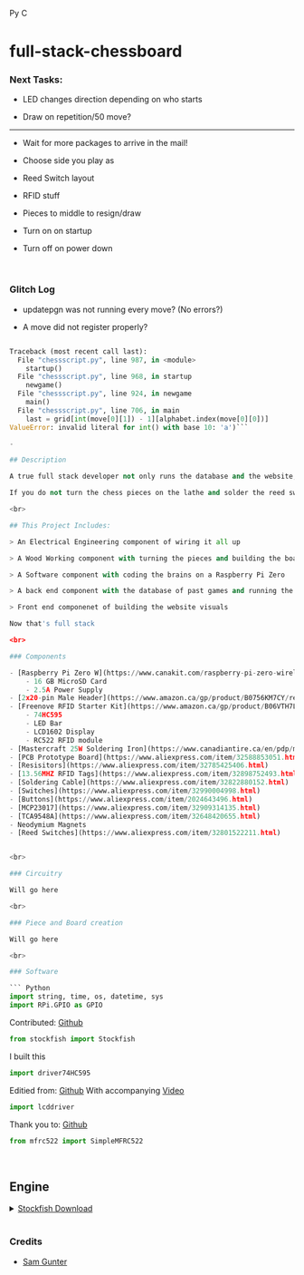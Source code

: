 
<p>
    <a href="https://www.python.org/downloads/"><img src="https://img.shields.io/badge/python-3.6+-blue.svg" alt="Python version" height="17"></a>
    <a href="https://github.com/psf/black">
        <img src="https://img.shields.io/badge/code%20style-black-000000.svg" alt="Codestyle Black" height="17">
    </a>
</p>

# full-stack-chessboard

### Next Tasks:

- LED changes direction depending on who starts

- Draw on repetition/50 move?

<hr>

- Wait for more packages to arrive in the mail!

- Choose side you play as
 
- Reed Switch layout

- RFID stuff

- Pieces to middle to resign/draw

- Turn on on startup

- Turn off on power down

<br>

### Glitch Log

- updatepgn was not running every move? (No errors?)

- A move did not register properly?

``` Python

Traceback (most recent call last):
  File "chessscript.py", line 987, in <module>
    startup()
  File "chessscript.py", line 968, in startup
    newgame()
  File "chessscript.py", line 924, in newgame
    main()
  File "chessscript.py", line 706, in main
    last = grid[int(move[0][1]) - 1][alphabet.index(move[0][0])]
ValueError: invalid literal for int() with base 10: 'a')```

-

## Description

A true full stack developer not only runs the database and the website, but builds every part of their project. 

If you do not turn the chess pieces on the lathe and solder the reed switches yourself, how can you ever claim full stack for just running the Raspberry Pi.

<br>

## This Project Includes: 

> An Electrical Engineering component of wiring it all up

> A Wood Working component with turning the pieces and building the board

> A Software component with coding the brains on a Raspberry Pi Zero

> A back end component with the database of past games and running the website server on another Raspberry Pi (3B+)

> Front end componenet of building the website visuals

Now that's full stack

<br>

### Components

- [Raspberry Pi Zero W](https://www.canakit.com/raspberry-pi-zero-wireless.html)
	- 16 GB MicroSD Card
	- 2.5A Power Supply
- [2x20-pin Male Header](https://www.amazon.ca/gp/product/B0756KM7CY/ref=ppx_yo_dt_b_asin_title_o01_s00?ie=UTF8&psc=1)
- [Freenove RFID Starter Kit](https://www.amazon.ca/gp/product/B06VTH7L28/ref=ppx_yo_dt_b_asin_title_o04_s00?ie=UTF8&psc=1)
	- 74HC595
	- LED Bar
	- LCD1602 Display
	- RC522 RFID module
- [Mastercraft 25W Soldering Iron](https://www.canadiantire.ca/en/pdp/mastercraft-25w-soldering-iron-0586305p.html)
- [PCB Prototype Board](https://www.aliexpress.com/item/32588853051.html)
- [Resisitors](https://www.aliexpress.com/item/32785425406.html)
- [13.56MHZ RFID Tags](https://www.aliexpress.com/item/32898752493.html)
- [Soldering Cable](https://www.aliexpress.com/item/32822880152.html)
- [Switches](https://www.aliexpress.com/item/32990004998.html)
- [Buttons](https://www.aliexpress.com/item/2024643496.html)
- [MCP23017](https://www.aliexpress.com/item/32909314135.html)
- [TCA9548A](https://www.aliexpress.com/item/32648420655.html)
- Neodymium Magnets
- [Reed Switches](https://www.aliexpress.com/item/32801522211.html)


<br>

### Circuitry

Will go here

<br>

### Piece and Board creation

Will go here

<br>

### Software

``` Python
import string, time, os, datetime, sys
import RPi.GPIO as GPIO
```

Contributed: [Github](https://github.com/zhelyabuzhsky/stockfish)
``` Python
from stockfish import Stockfish
```

I built this
``` Python
import driver74HC595
```

Editied from: [Github](https://github.com/the-raspberry-pi-guy/lcd)
With accompanying [Video](https://www.youtube.com/watch?v=3XLjVChVgec)
``` Python
import lcddriver
```

Thank you to: [Github](https://github.com/pimylifeup/MFRC522-python)
``` Python
from mfrc522 import SimpleMFRC522
```

<br>

## Engine

<details>
 <summary><a href="https://stockfishchess.org/download/"> Stockfish Download </a></summary>
 
```
Compiled by running "sudo make -j4 profile-build ARCH=armv7 LDFLAGS="-latomic -lpthread -lgcov" on the source code
```
</details>

<br>

### Credits

- [Sam Gunter](https://github.com/2kofawsome)